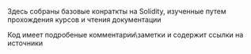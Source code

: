 Здесь собраны базовые конраткты на Solidity, изученные путем прохождения курсов и чтения документации

Код имеет подробеные комментарии\заметки и содержит ссылки на  источники
